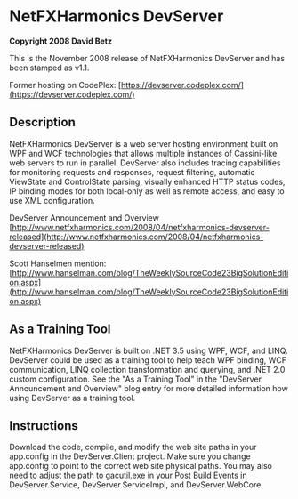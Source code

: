 # NetFXHarmonics DevServer

**Copyright 2008 David Betz**

This is the November 2008 release of NetFXHarmonics DevServer and has been stamped as v1.1.

Former hosting on CodePlex: [https://devserver.codeplex.com/](https://devserver.codeplex.com/)

## Description

NetFXHarmonics DevServer is a web server hosting environment built on WPF and WCF technologies that allows multiple instances of Cassini-like web servers to run in parallel. DevServer also includes tracing capabilities for monitoring requests and responses, request filtering, automatic ViewState and ControlState parsing, visually enhanced HTTP status codes, IP binding modes for both local-only as well as remote access, and easy to use XML configuration. 

DevServer Announcement and Overview
[http://www.netfxharmonics.com/2008/04/netfxharmonics-devserver-released](http://www.netfxharmonics.com/2008/04/netfxharmonics-devserver-released)

Scott Hanselmen mention: [http://www.hanselman.com/blog/TheWeeklySourceCode23BigSolutionEdition.aspx](http://www.hanselman.com/blog/TheWeeklySourceCode23BigSolutionEdition.aspx)

## As a Training Tool

NetFXHarmonics DevServer is built on .NET 3.5 using WPF, WCF, and LINQ. DevServer could be used as a training tool to help teach WPF binding, WCF communication, LINQ collection transformation and querying, and .NET 2.0 custom configuration. See the "As a Training Tool" in the "DevServer Announcement and Overview" blog entry for more detailed information how using DevServer as a training tool.

## Instructions

Download the code, compile, and modify the web site paths in your app.config in the DevServer.Client project. Make sure you change app.config to point to the correct web site physical paths. You may also need to adjust the path to gacutil.exe in your Post Build Events in DevServer.Service, DevServer.ServiceImpl, and DevServer.WebCore.
